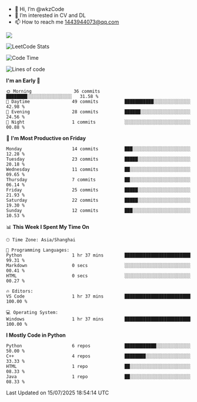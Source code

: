 - 👋 Hi, I’m @wkzCode
- 👀 I’m interested in CV and DL
- 📫 How to reach me 1443944073@qq.com  
<a href="https://github.com/anuraghazra/github-readme-stats">
  <img align="center" src="https://github-readme-stats.vercel.app/api?username=wkzCode&show_icons=true" />
</a>  

![LeetCode Stats](https://leetcard.jacoblin.cool/wkzCode?theme=wtf&font=Tajawal&ext=activity&site=cn)

<!---
[![Anurag's GitHub stats](https://github-readme-stats.vercel.app/api?username=wkzCode&show_icons=true)](https://github.com/anuraghazra/github-readme-stats)
[![Top Langs](https://github-readme-stats.vercel.app/api/top-langs/?username=wkzCode)](https://github.com/anuraghazra/github-readme-stats)
<!--START_SECTION:waka-->
![Code Time](http://img.shields.io/badge/Code%20Time-113%20hrs%2040%20mins-blue)

![Lines of code](https://img.shields.io/badge/From%20Hello%20World%20I%27ve%20Written-20.6%20thousand%20lines%20of%20code-blue)

**I'm an Early 🐤** 

```text
🌞 Morning                36 commits          ████████░░░░░░░░░░░░░░░░░   31.58 % 
🌆 Daytime                49 commits          ███████████░░░░░░░░░░░░░░   42.98 % 
🌃 Evening                28 commits          ██████░░░░░░░░░░░░░░░░░░░   24.56 % 
🌙 Night                  1 commits           ░░░░░░░░░░░░░░░░░░░░░░░░░   00.88 % 
```
📅 **I'm Most Productive on Friday** 

```text
Monday                   14 commits          ███░░░░░░░░░░░░░░░░░░░░░░   12.28 % 
Tuesday                  23 commits          █████░░░░░░░░░░░░░░░░░░░░   20.18 % 
Wednesday                11 commits          ██░░░░░░░░░░░░░░░░░░░░░░░   09.65 % 
Thursday                 7 commits           ██░░░░░░░░░░░░░░░░░░░░░░░   06.14 % 
Friday                   25 commits          █████░░░░░░░░░░░░░░░░░░░░   21.93 % 
Saturday                 22 commits          █████░░░░░░░░░░░░░░░░░░░░   19.30 % 
Sunday                   12 commits          ███░░░░░░░░░░░░░░░░░░░░░░   10.53 % 
```


📊 **This Week I Spent My Time On** 

```text
🕑︎ Time Zone: Asia/Shanghai

💬 Programming Languages: 
Python                   1 hr 37 mins        █████████████████████████   99.31 % 
Markdown                 0 secs              ░░░░░░░░░░░░░░░░░░░░░░░░░   00.41 % 
HTML                     0 secs              ░░░░░░░░░░░░░░░░░░░░░░░░░   00.27 % 

🔥 Editors: 
VS Code                  1 hr 37 mins        █████████████████████████   100.00 % 

💻 Operating System: 
Windows                  1 hr 37 mins        █████████████████████████   100.00 % 
```

**I Mostly Code in Python** 

```text
Python                   6 repos             ████████████░░░░░░░░░░░░░   50.00 % 
C++                      4 repos             ████████░░░░░░░░░░░░░░░░░   33.33 % 
HTML                     1 repo              ██░░░░░░░░░░░░░░░░░░░░░░░   08.33 % 
Java                     1 repo              ██░░░░░░░░░░░░░░░░░░░░░░░   08.33 % 
```




 Last Updated on 15/07/2025 18:54:14 UTC
<!--END_SECTION:waka-->
<!---
wkzCode/wkzCode is a ✨ special ✨ repository because its `README.md` (this file) appears on your GitHub profile.
You can click the Preview link to take a look at your changes.
--->
